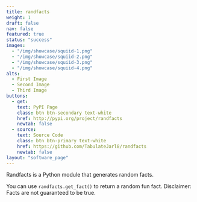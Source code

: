 ```yaml
---
title: randfacts
weight: 1
draft: false
nav: false
featured: true
status: "success"
images:
  - "/img/showcase/squiid-1.png"
  - "/img/showcase/squiid-2.png"
  - "/img/showcase/squiid-3.png"
  - "/img/showcase/squiid-4.png"
alts:
  - First Image
  - Second Image
  - Third Image
buttons:
  - get:
    text: PyPI Page
    class: btn btn-secondary text-white
    href: http://pypi.org/project/randfacts
    newtab: false
  - source:
    text: Source Code
    class: btn btn-primary text-white
    href: https://github.com/TabulateJarl8/randfacts
    newtab: false
layout: "software_page"
---
```


Randfacts is a Python module that generates random facts.

You can use `randfacts.get_fact()` to return a random fun fact. Disclaimer: Facts are not guaranteed to be true.
